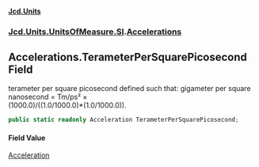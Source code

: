 #### [Jcd.Units](index.md 'index')
### [Jcd.Units.UnitsOfMeasure.SI](Jcd.Units.UnitsOfMeasure.SI.md 'Jcd.Units.UnitsOfMeasure.SI').[Accelerations](Accelerations.md 'Jcd.Units.UnitsOfMeasure.SI.Accelerations')

## Accelerations.TerameterPerSquarePicosecond Field

terameter per square picosecond defined such that: gigameter per square nanosecond = Tm/ps² ×  
(1000.0)/((1.0/1000.0)*(1.0/1000.0)).

```csharp
public static readonly Acceleration TerameterPerSquarePicosecond;
```

#### Field Value
[Acceleration](Acceleration.md 'Jcd.Units.UnitTypes.Acceleration')